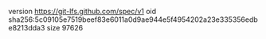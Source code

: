 version https://git-lfs.github.com/spec/v1
oid sha256:5c09105e7519beef83e6011a0d9ae944e5f4954202a23e335356edbe8213dda3
size 97626
